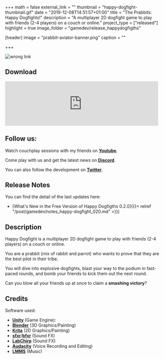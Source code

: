 +++
math = false
external_link = ""
thumbnail = "happy-dogfight-thumbnail.gif"
date = "2019-12-08T14:51:57+01:00"
title = "The Prabbits: Happy Dogfights!"
description = "A multiplayer 2D dogfight game to play with friends (2-4 players) on a couch or online."
project_type = ["released"]
highlight = true
image_folder = "gamedev/release_happydogfigths"

[header]
  image = "prabbit-aviator-banner.png"
  caption = ""

+++

![wrong link](/Blog/img/gamedev/level4-demo.gif)

## Download

<iframe src="https://widgets.gamejolt.com/package/v1?key=Z8cUgjHM" frameborder="0" width="500" height="145"></iframe>

## Follow us:
Watch couchplay sessions with my friends on **[Youtube](https://www.youtube.com/channel/UCwNOb0bisGEMFwtPWBtEW-g)**.

Come play with us and get the latest news on **[Discord](https://discord.gg/TCEKa4D)**.

You can also follow the development on **[Twitter](https://twitter.com/Nodragem)**.

## Release Notes

You can find the detail of the last updates here:

 - [What's New in the Free Version of Happy Dogfigths 0.2.0]({{< relref "/post/gamedev/notes_happy-dogfight_020.md" >}})

## Description

Happy Dogfight is a multiplayer 2D dogfight game to play with friends (2-4 players) on a couch or online.

You are a prabbit (mix of rabbit and parrot) who wants to prove that they are the best pilot in their tribe.

You will dive into explosive dogfights, blast your way to the podium in fast-paced rounds, and bomb your friends to kick them out the next round. 

Can you blow all your friends up at once to claim a **smashing victory**?

## Credits

Software used:

- [**Unity**](https://unity.com/) (Game Engine): 
- [**Blender**](https://www.blender.org/) (3D Graphics/Painting)
- [**Krita**](https://krita.org/en/) (2D Graphics/Painting)
- [**sfxr**](http://www.drpetter.se/project_sfxr.html)/[**bfxr**](https://www.bfxr.net) (Sound FX)
- [**LabChirp**](http://labbed.net/software/labchirp/) (Sound FX)
- [**Audacity**](https://www.audacityteam.org/) (Voice Recording and Editing)
- [**LMMS**](https://lmms.io/) (Music)


